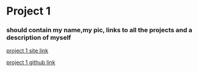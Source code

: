 
# Project 1

### should contain my name,my pic, links to all the projects and a description of myself

[project 1 site link ](https://www.p1.bparlapalli.me)

[project 1 github link ](https://github.com/bparlapalliAscend/p1)